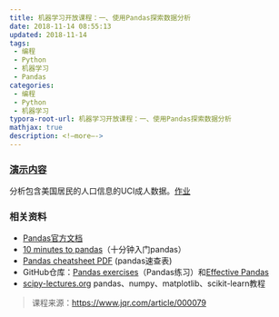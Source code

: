 ```yaml
---
title: 机器学习开放课程：一、使用Pandas探索数据分析
date: 2018-11-14 08:55:13
updated: 2018-11-14
tags:
 - 编程
 - Python
 - 机器学习
 - Pandas
categories:
 - 编程
 - Python
 - 机器学习
typora-root-url: 机器学习开放课程：一、使用Pandas探索数据分析
mathjax: true
description: <!—more—->
---
```




### [演示内容](https://github.com/GuQiangJS/Study/blob/master/2018/11/14/%E6%9C%BA%E5%99%A8%E5%AD%A6%E4%B9%A0%E5%BC%80%E6%94%BE%E8%AF%BE%E7%A8%8B%EF%BC%9A%E4%B8%80%E3%80%81%E4%BD%BF%E7%94%A8Pandas%E6%8E%A2%E7%B4%A2%E6%95%B0%E6%8D%AE%E5%88%86%E6%9E%90/telecom_churn.ipynb)



分析包含美国居民的人口信息的UCI成人数据。[作业](https://github.com/GuQiangJS/Study/blob/master/2018/11/14/%E6%9C%BA%E5%99%A8%E5%AD%A6%E4%B9%A0%E5%BC%80%E6%94%BE%E8%AF%BE%E7%A8%8B%EF%BC%9A%E4%B8%80%E3%80%81%E4%BD%BF%E7%94%A8Pandas%E6%8E%A2%E7%B4%A2%E6%95%B0%E6%8D%AE%E5%88%86%E6%9E%90/assignment01_pandas_uci_adult.ipynb)



### 相关资料

- [Pandas官方文档](http://pandas.pydata.org/pandas-docs/stable/index.html)
- [10 minutes to pandas](http://pandas.pydata.org/pandas-docs/stable/10min.html)（十分钟入门pandas）
- [Pandas cheatsheet PDF](https://github.com/pandas-dev/pandas/blob/master/doc/cheatsheet/Pandas_Cheat_Sheet.pdf) (pandas速查表)
- GitHub仓库：[Pandas exercises](https://github.com/guipsamora/pandas_exercises/)（Pandas练习）和[Effective Pandas](https://github.com/TomAugspurger/effective-pandas)
- [scipy-lectures.org](http://www.scipy-lectures.org/index.html) pandas、numpy、matplotlib、scikit-learn教程



> 课程来源：https://www.jqr.com/article/000079